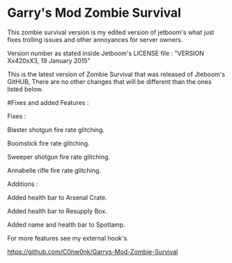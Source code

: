 # Garry's Mod Zombie Survival

This zombie survival version is my edited version of jetboom's what just fixes trolling issues and other annoyances for server owners.

Version number as stated inside Jetboom's LICENSE file : "VERSION Xx420xX3, 19 January 2015"

This is the latest version of Zombie Survival that was released of Jteboom's GitHUB, There are no other changes that will be different than the ones listed below.


#Fixes and added Features :

Fixes :

Blaster shotgun fire rate glitching.

Boomstick fire rate glitching.

Sweeper shotgun fire rate glitching.

Annabelle rifle fire rate glitching.


Additions :

Added health bar to Arsenal Crate.

Added health bar to Resupply Box.

Added name and health bar to Spotlamp.


For more features see my external hook's.

https://github.com/C0nw0nk/Garrys-Mod-Zombie-Survival
